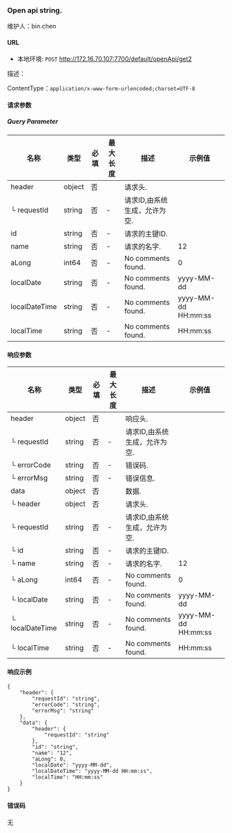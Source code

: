 
### Open api string.

维护人：bin.chen

#### URL

- 本地环境: `POST` http://172.16.70.107:7700/default/openApi/get2


描述：

ContentType：`application/x-www-form-urlencoded;charset=UTF-8`

#### 请求参数

##### Query Parameter

| 名称 | 类型 | 必填 | 最大长度 | 描述 | 示例值 |
| --- | --- | --- | --- | --- | --- |
| header | object | 否 |  | 请求头. |  |
|   └ requestId | string | 否 | - | 请求ID,由系统生成，允许为空. |  |
| id | string | 否 | - | 请求的主键ID. |  |
| name | string | 否 | - | 请求的名字. | 12 |
| aLong | int64 | 否 | - | No comments found. | 0 |
| localDate | string | 否 | - | No comments found. | yyyy-MM-dd |
| localDateTime | string | 否 | - | No comments found. | yyyy-MM-dd HH:mm:ss |
| localTime | string | 否 | - | No comments found. | HH:mm:ss |

#### 响应参数

| 名称 | 类型 | 必填 | 最大长度 | 描述 | 示例值 |
| --- | --- | --- | --- | --- | --- |
| header | object | 否 |  | 响应头. |  |
|   └ requestId | string | 否 | - | 请求ID,由系统生成，允许为空. |  |
|   └ errorCode | string | 否 | - | 错误码. |  |
|   └ errorMsg | string | 否 | - | 错误信息. |  |
| data | object | 否 |  | 数据. |  |
|   └ header | object | 否 |  | 请求头. |  |
|     └ requestId | string | 否 | - | 请求ID,由系统生成，允许为空. |  |
|   └ id | string | 否 | - | 请求的主键ID. |  |
|   └ name | string | 否 | - | 请求的名字. | 12 |
|   └ aLong | int64 | 否 | - | No comments found. | 0 |
|   └ localDate | string | 否 | - | No comments found. | yyyy-MM-dd |
|   └ localDateTime | string | 否 | - | No comments found. | yyyy-MM-dd HH:mm:ss |
|   └ localTime | string | 否 | - | No comments found. | HH:mm:ss |

#### 响应示例

```
{
    "header": {
        "requestId": "string",
        "errorCode": "string",
        "errorMsg": "string"
    },
    "data": {
        "header": {
            "requestId": "string"
        },
        "id": "string",
        "name": "12",
        "aLong": 0,
        "localDate": "yyyy-MM-dd",
        "localDateTime": "yyyy-MM-dd HH:mm:ss",
        "localTime": "HH:mm:ss"
    }
}
```

#### 错误码

无
